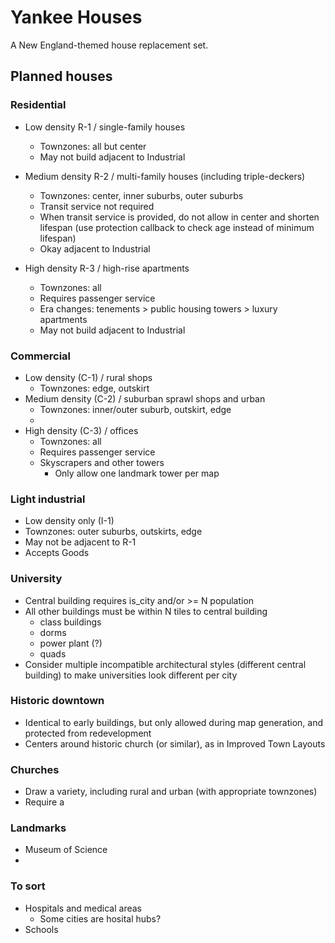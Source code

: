 # Yankee Houses
A New England-themed house replacement set.

## Planned houses

### Residential
- Low density R-1 / single-family houses
  - Townzones: all but center
  - May not build adjacent to Industrial
  
- Medium density R-2 / multi-family houses (including triple-deckers)
  - Townzones: center, inner suburbs, outer suburbs
  - Transit service not required
  - When transit service is provided, do not allow in center and shorten lifespan (use protection callback to check age instead of minimum lifespan)
  - Okay adjacent to Industrial
  
- High density R-3 / high-rise apartments
  - Townzones: all
  - Requires passenger service
  - Era changes: tenements > public housing towers > luxury apartments
  - May not build adjacent to Industrial

### Commercial
- Low density (C-1) / rural shops
  - Townzones: edge, outskirt
- Medium density (C-2) / suburban sprawl shops and urban
  - Townzones: inner/outer suburb, outskirt, edge
  - 
- High density (C-3) / offices
  - Townzones: all
  - Requires passenger service
  - Skyscrapers and other towers
    - Only allow one landmark tower per map

### Light industrial
- Low density only (I-1)
- Townzones: outer suburbs, outskirts, edge
- May not be adjacent to R-1
- Accepts Goods

### University
- Central building requires is_city and/or >= N population
- All other buildings must be within N tiles to central building
  - class buildings
  - dorms
  - power plant (?)
  - quads
- Consider multiple incompatible architectural styles (different central building) to make universities look different per city

### Historic downtown
- Identical to early buildings, but only allowed during map generation, and protected from redevelopment
- Centers around historic church (or similar), as in Improved Town Layouts

### Churches
- Draw a variety, including rural and urban (with appropriate townzones)
- Require a 

### Landmarks
- Museum of Science
- 

### To sort
- Hospitals and medical areas
  - Some cities are hosital hubs?
- Schools
